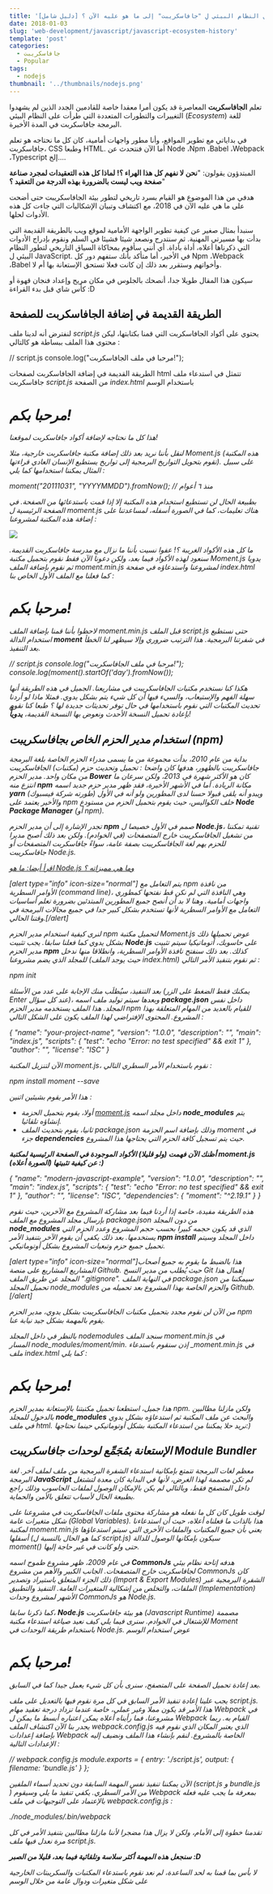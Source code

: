 ```yaml
---
title: 'كيف وصل النظام البيئي لِ "جافاسكريبت" إلى ما هو عليه الآن ؟ [دليل شامل]'
date: 2018-01-03
slug: 'web-development/javascript/javascript-ecosystem-history'
template: 'post'
categories:
  - جافاسكريبت
  - Popular
tags:
  - nodejs
thumbnail: '../thumbnails/nodejs.png'
---
```


تعلم **الجافاسكربت** المعاصرة قد يكون أمرا معقدا خاصة للقادمين الجدد الذين لم يشهدوا التغييرات والتطورات المتعددة التي طرأت على النظام البيئي (_Ecosystem_) للغة البرمجة جافاسكربت في المدة الأخيرة.

في بداياتي مع تطوير المواقع، وأنا مطور واجهات أمامية، كان كل ما نحتاجه هو تعلم جافاسكربت، CSS وطبعا HTML. أما الآن فنتحدث عن Node ،Npm ،Babel ،Webpack ،Typescript إلخ....

المبتدؤون يقولون: "**نحن لا نفهم كل هذا الهراء ؟! لماذا كل هذه التعقيدات لمجرد صناعة صفحة ويب ليست بالضرورة بهذه الدرجة من التعقيد ؟**"

هدفي من هذا الموضوع هو القيام بسرد تاريخي لتطور بيئة الجافاسكريبت حتى أضحت على ما هي عليه الآن في 2018، مع اكتشاف وتبيان الإشكاليات التي جاءت كل هذه الأدوات لحلها.

سنبدأ بمثال صغير عن كيفية تطوير الواجهة الأمامية لموقع ويب بالطريقة القديمة التي بدأت بها مسيرتي المهنية. ثم سنتدرج ونصعد شيئا فشيئا في السلم ونقوم بإدراج الأدوات التي ذكرناها أعلاه، أداة بأداة. أي أنني سأقوم بمحاكاة السياق التاريخي لتطور النظام البيئي ل JavaScript. في الأخير، أما متأكد بأنك ستفهم دور كل Npm ،Webpack ،Babel وأخواتهم وستقرر بعد ذلك إن كانت فعلا تستحق الإستعانة بها أم لا.

سيكون هذا المقال طويلا جدا، أنصحك بالجلوس في مكان مريح وإعداد فنجان قهوة أو كأس شاي قبل بدء القراءة :D

## الطريقة القديمة في إضافة الجافاسكربت للصفحة

لنفترض أنه لدينا ملف _script.js_ يحتوي على أكواد الجافاسكربت التي قمنا بكتابتها، ليكن محتوى هذا الملف ببساطة هو كالتالي :

// script.js
console.log("مرحبا في ملف الجافاسكربت!");

الطريقة القديمة في إضافة الجافاسكربت لصفحات html تتمثل في استدعاء ملف جافاسكربت *script.js* من الصفحة _index.html_ باستخدام الوسم _<script>_ كما يلي :

<!-- index.html -->
<!DOCTYPE html>
<html lang="en">
<head>
  <meta charset="UTF-8">
  <title>مثال لجافاسكربت</title>
  <script src="script.js"></script>
</head>
<body>
  <h1>مرحبا بكم!</h1>
</body>
</html>

هذا كل ما نحتاجه لإضافة أكواد جافاسكربت لموقعنا!

لنقل بأننا نريد بعد ذلك إضافة مكتبة جافاسكربت خارجية، مثلا _Moment.js_ (هذه المكتبة تقوم بتحويل التواريخ البرمجية إلى تواريخ يستطيع الإنسان العادي قراءتها). على سبيل المثال يمكننا استخدامها كما يلي :

moment("20111031", "YYYYMMDD").fromNow(); // منذ ٦ أعوام

بطبيعة الحال لن تستطيع استخدام هذه المكتبة إلا إذا قمت باستدعائها من الصفحة. في الصفحة الرئيسية ل _moment.js_ هناك تعليمات، كما في الصورة أسفله، لمساعدتنا على إضافة هذه المكتبة لمشروعنا :

[![](../images/momentjs-install-instructions.jpg)](../images/momentjs-install-instructions.jpg)

ما كل هذه الأكواد الغريبة ؟! عفوا نسيت بأننا ما نزال مع مدرسة جافاسكربت القديمة. سنعود لهذه الأكواد فيما بعد، ولكن دعونا الآن فقط نقوم بتحميل مكتبة _Moment.js_ يدويا ثم نقوم بإضافة الملف _moment.min.js_ لمشروعنا واستدعاؤه في صفحة _index.html_ كما فعلنا مع الملف الأول الخاص بنا :

<!-- index.html -->
<!DOCTYPE html>
<html lang="en">
<head>
  <meta charset="UTF-8">
  <title>مثال لجافاسكربت</title>
  <link rel="stylesheet" href="style.css">
  <script src="moment.min.js"></script>
  <script src="script.js"></script>
</head>
<body>
  <h1>مرحبا بكم!</h1>
</body>
</html>

لاحظوا بأننا قمنا بإضافة الملف _moment.min.js_ قبل الملف _script.js_ حتى نستطيع استخدام الدالة **moment** في شفرتنا البرمجية. هذا الترتيب ضروري وإلا سيظهر لنا الخطأ بعد التنفيذ.

// script.js
console.log("مرحبا في ملف الجافاسكربت!");
console.log(moment().startOf('day').fromNow());

هكذا كنا نستخدم مكتبات الجافاسكريبت في مشاريعنا. الجميل في هذه الطريقة أنها سهلة الفهم والإستيعاب، والسيء فيها أن كل شيء يتم بشكل يدوي. فمثلا ماذا لو أردنا تحديث المكتبات التي نقوم باستخدامها في حال توفر تحديثات جديدة لها ؟ طبعا كنا نقوم بإعادة تحميل النسخة الأحدث ونعوض بها النسخة القديمة، **يدوياًّ**!

## استخدام مدير الحزم الخاص بجافاسكريبت (npm)

بداية من عام 2010، بدأت مجموعة من ما يسمى مدراء الحزم الخاصة بلغة البرمجة جافاسكريبت بالظهور، هدفها كان واضحا : تحميل وتحديث حزم (مكتبات) الجافاسكريبت من مكان واحد. مدير الحزم **Bower** كان هو الأكثر شهرة في 2013، ولكن سرعان ما انتزع منه **npm** مكانة الريادة. أما في الأشهر الأخيرة، فقد ظهر مدير حزم جديد اسمه **yarn** (طورته شركة فيسبوك) ويبدو أنه يلقى قبولا حسنا لدى المطورين ولو أنه في الأول والأخير يعتمد على npm خلف الكواليس، حيث يقوم بتحميل الحزم من مستودع **Node Package Manager** (أو npm).

تجدر الإشارة إلى أن مدير الحزم **npm** صمم في الأول خصيصا ل **Node.js**، تقنية تمكننا من تشغيل الجافاسكريبت خارج المتصفحات (في الخوادم). ولكن بعد ذلك أصبح مديرا للحزم يهم لغة الجافاسكريبت بصفة عامة، سواءً جافاسكربت المتصفحات أو جافاسكريبت Node.js.

[اقرأ أيضا: ما هو Node.js وما هي مميزاته ؟](https://www.tutomena.com/web-development/javascript/what-is-nodejs/)

[alert type="info" icon-size="normal"] يتم التعامل مع npm من نافذة الأوامر السطرية (command line)، وهي النافذة التي لم نكن قط نفتحها كمطوري واجهات أمامية. وهنا لا بد أن أنصح جميع المطورين المبتدئين بضرورة تعلم أساسيات التعامل مع الأوامر السطرية لأنها تستخدم بشكل كبير جدا في جميع مجالات البرمجة في وقتنا الحالي.[/alert]

لنرى كيفية استخدام مدير الحزم npm لتحميل مكتبة _Moment.js_ عوض تحميلها ذلك بشكل يدوي كما فعلنا سابقا. يجب تثبيت **Node.js** على حاسوبك، أتوماتيكيا سيتم تثبيت مدير الحزم **npm** كذلك. بعد ذلك سنفتح نافذة الأوامر السطرية، وانطلاقا منها ندخل للمجلد الذي يضم مشروعنا (حيث يوجد الملف _index.html_) ثم نقوم بتنفيذ الأمر التالي :

npm init

بعد التنفيذ، سيُطلَب منك الإجابة على عدد من الأسئلة (يمكنك فقط الضغط على الزر _Enter_ عند كل سؤال)، وبعدها سيتم توليد ملف اسمه **package.json** داخل نفس المجلد. هذا الملف يستخدمه مدير الحزم _npm_ للقيام بالعديد من المهام المتعلقة بهذا المشروع. المحتوى الإفتراضي لهذا الملف يكون على الشكل التالي :

{
"name": "your-project-name",
"version": "1.0.0",
"description": "",
"main": "index.js",
"scripts": {
"test": "echo \"Error: no test specified\" && exit 1"
},
"author": "",
"license": "ISC"
}

الآن لتنزيل المكتبة _moment.js_، نقوم باستخدام الأمر السطري التالي :

npm install moment --save

هذا الأمر يقوم بشيئين اثنين :

- أولا، يقوم بتحميل الحزمة [moment.js](https://www.npmjs.com/package/moment) داخل مجلد اسمه **node_modules** يتم إنشاؤه تلقائيا.
- ثانيا، يقوم بتحديث الملف _package.json_ وذلك بإضافة اسم الحزمة _moment_ في جزء **dependencies** حيث يتم تسجيل كافة الحزم التي يحتاجها هذا المشروع.

**أظنك الآن فهمت (ولو قليلا) الأكواد الموجودة في الصفحة الرئيسية لمكتبة moment.js عن كيفية تثبيتها (الصورة أعلاه) :)**

{
"name": "modern-javascript-example",
"version": "1.0.0",
"description": "",
"main": "index.js",
"scripts": {
"test": "echo \"Error: no test specified\" && exit 1"
},
"author": "",
"license": "ISC",
"dependencies": {
"moment": "^2.19.1"
}
}

هذه الطريقة مفيدة، خاصة إذا أردنا فيما بعد مشاركة المشروع مع الآخرين، حيث نقوم بإرسال مجلد المشروع مع الملف _package.json_ من دون المجلد **node_modules** الذي قد يكون حجمه كبيرا بحسب حجم المشروع وعدد الحزم التي يستخدمها. بعد ذلك يكفي أن يقوم الآخر بتنفيذ الأمر **npm install** داخل المجلد وسيتم تحميل جميع حزم وتبعيات المشروع بشكل أوتوماتيكي.

[alert type="info" icon-size="normal"]هذا بالضبط ما يقوم به جميع أصحاب المشاريع المشاريع على منصة Github. حيث يُطلب من مدير النسخ Git إهمال هذا المجلد عن طريق الملف ".gitignore". في النهاية الملف package.json سيمكننا من تحميل المجلد node_modules والحزم الخاصة بهذا المشروع بعد تحميله من Github.[/alert]

من الآن لن نقوم مجدد بتحميل مكتبات الجافاسكريبت بشكل يدوي، مدير الحزم npm يقوم بالمهمة بشكل جيد نيابة عنا.

بالنظر في داخل المجلد node*modules سنجد الملف *moment.min.js* في المسار node_modules/moment/min. إذن سنقوم باستدعاء \_moment.min.js* في ملف _index.html_ كما يلي :

<!-- index.html -->
<!DOCTYPE html>
<html lang="en">
<head>
  <meta charset="UTF-8">
  <title>مثال لجافاسكربت</title>
  <link rel="stylesheet" href="style.css">
  <script src="node_modules/moment/min/moment.min.js"></script>
  <script src="script.js"></script>
</head>
<body>
  <h1>مرحبا بكم!</h1>
</body>
</html>

هذا جميل، استطعنا تحميل مكتبتنا بالإستعانة بمدير الحزم npm. ولكن مازلنا مطالبين بالدخول للمجلد **node_modules** والبحث عن ملف المكتبة ثم استدعاؤه بشكل يدوي في ملف html. نريد حلا يمكننا من استدعاء المكتبة بشكل أوتوماتيكي حينما نحتاجها:)

## الإستعانة بمُجَمِّع لوحدات جافاسكريبت Module Bundler

معظم لغات البرمجة تتمتع بإمكانية استدعاء الشفرة البرمجية من ملف لملف آخر. لغة البرمجة **JavaScript** لم تكن مصممة لهذا الغرض، لأنها في البداية كان معدة لتشتغل داخل المتصفح فقط، وبالتالي لم يكن بالإمكان الوصول لملفات الحاسوب وذلك راجع بطبيعة الحال لأسباب تتعلق بالأمن والحماية.

لوقت طويل كان كل ما نفعله هو مشاركة محتوى ملفات الجافاسكربت في مشروعنا على شكل متغيرات عامة (Global Variables). هذا بالذات ما فعلناه أعلاه، حيث أن استدعاءنا لمكتبة *moment.min.js* يعني بأن جميع المكتبات والملفات الأخرى التي سيتم استدعاؤها أسفلها (كما هو الحال بالنسبة ل _script.js_) سيكون بإمكانها الوصول للدالة moment() حتى ولو كانت في غير حاجة إليها.

في عام 2009، ظهر مشروع طموح اسمه **CommonJs** هدفه إتاحة نظام بيئي لجافاسكربت خارج المتصفحات. الجانب الكبير والأهم من مشروع CommonJs كان ذلك الجزء المتعلق باستيراد وتصدير (Import & Export Modules) الشفرة البرمجية عبر الملفات، والتخلص من إشكالية المتغيرات العامة. التنفيذ والتطبيق (_Implementation_) الأشهر لمشروع وحدات CommonJs هو Node.js.

كما ذكرنا سابقا، **Node.js** هو بيئة جافاسكربت (_Javascript Runtime_) مصممة للإشتغال في الخوادم. سنرى فيما يلي كيف نعيد صياغة استدعاء مكتبة _Moment_ باستخدام طريقة الوحدات في _Node.js_. عوض استخدام الوسم <script> لإستدعاء المكتبة داخل ملف _index.html_، سنقوم باستدعائها مباشرة من داخل ملف الجافاسكريبت _script.js :_

// script.js
var moment = require('moment');
console.log("Hello from JavaScript!");
console.log(moment().startOf('day').fromNow());

هكذا تعمل الوحدات في _Node.js_، طبعا لأن الأخير يشتغل في الخوادم ويستطيع الوصول لنظام الملفات بالحاسوب ويعلم جيدا أين يجد الوحدة التي نقوم باستدعائها. فعوضا عن كتابة require('./node_modules/moment/min/moment.min.js) ، نقوم فقط بكتابة require('moment') .

هذا جيدا ورائع مع Node.js، ولكن ليس مع المتصفح :'( الأخير لا يستطيع، كما أسلفنا، الوصول إلى نظام الملفات بالحاسوب، وبالتالي فتحميل الوحدات أمر في غير المتناول والدالة **require** غير معرفة (_Not Defined_) أساسا في البيئة التشغيلية للمتصفح.

**هنا سيتدخل مجمع الوحدات لحل هذه المعضلة.**

مجمع وحدات الجافاسكربت (Javascript Module Bundler) هو أداة تعتمد على إمكانيات _Node.js_ (الوصول لنظام الملفات) لإنشاء مخرجات نهائية تكون متوافقة مع قدرات المتصفح (عدم الوصول لنظام الملفات). في حالتنا، نحتاج Module Bundler يكون قادرا على إيجاد جميع دوال _require_ (الغير متوافقة مع المتصفح) في شفرتنا البرمجية واستبدالها بمحتوى الملفات التي تقوم باستدعائها. النتيجة النهائية ستكون عبارة عن ملف جافاسكربت واحد خالٍ من دوال _require_ ومتوافق بشكل كامل مع بيئة المتصفح.

أول مُجَمِّع للوحدات _Module Bundler_ كان هو [Browserify](http://browserify.org/)، ظهر في عام 2011 وكان الحل الذي مكن مطوري الواجهات الأمامية من استخدام طريقة _Node.js_ في التعامل مع الوحدات. وكان له الفضل كذلك في أن يصبح مدير الحزم _npm_ خيارا قويا لدى مطوري الواجهات الأمامية بعدما كان دائما حكرا على مطوري _Node.js_. ومنذ عام 2015 تقريبا، أصبح [Webpack](https://webpack.js.org/) هو مجمع الوحدات الأكثر استخداما، مستفيدا من الشعبية الجارفة لمكتبة React.js التي اختار مطوروها _Webpack_ ليكون مجمع وحداتها الرسمي.

لنأخذ نظرة عن كيفية الإستعانة ب _Webpack_ حتى نجعل المثال أعلاه (require('moment')) يعمل في المتصفح. أولا علينا تثبيت _Webpack_ في مشروعنا. _Webpack_ نفسه عبارة عن حزمة npm، لذلك سنقوم بتحميله وإضافته للمشروع تماما كما فعلنا مع مكتبة _moment.js_ قبل قليل :

npm install webpack --save-dev

لاحظ أننا استخدمنا البارامتر _\--save-dev_ عوض _\--save_ الذي استخدمناه سابقا مع *moment.js.* السبب أننا نريد حفظ _Webpack_ كتبعية خاصة فقط بمرحلة التطوير في ملف _package.json_ وليس تبعية للمشروع في مرحلة الإنتاج (_Production stage_). ملف _package.json_ تم تحديثه تلقائيا بعد تحميل _Webpack_ وأصبح على هذا النحو :

{
"name": "modern-javascript-example",
"version": "1.0.0",
"description": "",
"main": "index.js",
"scripts": {
"test": "echo \"Error: no test specified\" && exit 1"
},
"author": "",
"license": "ISC",
"dependencies": {
"moment": "^2.19.1"
},
"devDependencies": {
"webpack": "^3.7.1"
}
}

الآن وقد قمنا بتثبيت Webpack بنجاح وتحميله على مجلد الحزم **node_modules** الخاص بمشروعنا، سيمكننا استخدامه من نافذة الأوامر السطرية بهذه الكيفية :

./node_modules/.bin/webpack script.js bundle.js

هذا الأمر يقول لأداة _Webpack_ (الموجودة داخل المجلد _node_modules_ ) : خذ الملف _script.js_ وابحث فيه عن جميع التعابير التي تحتوي على دالة الإستيراد _require_ وقم باستبدالها بالشفرة البرمجية للوحدة التي تم استيرادها، ثم احفظ المخرج الجديد(_Output_) في ملف جديد اسمه _bundle.js_. يعني هذا أننا لن نستخدم من جديد الملف *script.js* في متصفحنا، بل نقوم عوضا عن ذلك باستدعاء الملف *bundle.js* المتوافق مع إمكانيات المتصفحات، أما *script.js* فنقوم باستخدامه فقط في مرحلة البرمجة والتطوير ولا يظهر في بيئة الإنتاج النهائية.

<!-- index.html -->
<!DOCTYPE html>
<html lang="en">
<head>
  <meta charset="UTF-8">
  <title>مثال لجافاسكربت</title>
  <script src="bundle.js"></script>
</head>
<body>
  <h1>مرحبا بكم!</h1>
</body>
</html>

بعد إعادة تحميل الصفحة على المتصفح، سنرى بأن كل شيء يعمل جيدا كما في السابق.

يجب علينا إعادة تنفيذ الأمر السابق في كل مرة نقوم فيها بالتعديل على ملف _script.js_. هذا الأمر قد يكون مملا وغير عملي، خاصة عندما تزداد درجة تعقيد مهام Webpack في مشروعنا، فما رأيناه أعلاه يمكن اعتباره أبسط ما يمكن ل _Webpack_ القيام به. ربما يجدر بنا الآن اكتشاف الملف _webpack.config.js_ الذي يعتبر المكان الذي نقوم فيه بإضافة إعدادات _Webpack_ الخاصة بالمشروع. لنقم بإنشاء هذا الملف ونضيف إليه الإعدادات التالية :

// webpack.config.js
module.exports = {
entry: './script.js',
output: {
filename: 'bundle.js'
}
};

الآن يمكننا تنفيذ نفس المهمة السابقة دون تحديد أسماء الملفين (_script.js_ و _bundle.js_ ) من الأمر السطري. يكفي تنفيذ ما يلي وسيقوم _Webpack_ بمعرفة ما يجب عليه فعله بالإعتماد على التوجيهات في ملف _webpack.config.js_ :

./node_modules/.bin/webpack

تقدمنا خطوة إلى الأمام، ولكن لا يزال هذا مضجرا لأننا مازلنا مطالبين بتنفيذ الأمر في كل مرة نعدل فيها ملف _script.js._

**سنجعل هذه المهمة أكثر سلاسة وتلقائية فيما بعد، قليلا من الصبر :D**

لا بأس بما قمنا به لحد الساعدة، لم نعد نقوم باستدعاء المكتبات والسكريبتات الخارجية على شكل متغيرات ودوال عامة من خلال الوسم _<script>._ نحن الآن نعتمد على فلسفة الوحدات (_Modules_)، دون أن ننسى كذلك أننا في النهاية نحصل على **ملف جافاسكريبت واحد** وهذه نقطة إيجابية أخرى لتحسين أداء التطبيق.

سنواصل التقدم وإضافة مميزات أخرى قوية لبيئتنا التطويرية.

## استخدام الميزات الجديدة في جافاسكريبت (Babel)

مع التطور الكبير في لغة البرمجة جافاسكريبت في الأعوام الأخيرة، أصبح من الصعب على المتصفحات مواكبة هذه التطورات ودمج كل هذه الميزات الجديدة في بيئاتها التشغيلية (_Runtime_). فمثلا هناك عدد كبير جدا من ميزات إصدار الجافاسكريبت ES6 ليست مدعومة بعد من جميع المتصفحات الكبيرة، هذا يمنع المطورين من استخدامها والإستفادة من الإمكانية العظيمة التي تتيحها.

لحسن الحظ، ظهرت في الفترة الماضية أدوات تعرف باسم **Javascript Transpilers **هدفها كتابة الجافاسكريبت بطريقة أكثر حداثة وانتاجية، وعند الإنتهاء من التكويد تتم عملية **Transpiling** التي تحول الشفرة البرمجية التي كتبها المطور إلى كود جافاسكريبت اعتيادي تفهمه وتدعمه جميع المتصفحات.

**CoffeeScript** كان أول هذه الأدوات التي لقيت نجاحا كبيرا حيث يمكن من كتابة أكواد جافاسكريبت بطريقة حديثة وأكثر انتاجية. ولكن في الفترة الأخيرة خفت نجم _CoffeeScript_ وبرز في الساحة لاعبين جديدين استحوذا على أكبر نصيب من الكعكعة، نتحدث عن _Babel_ و _Typescript_.

**Typescript** طورته شركة مايكروسوفت ويعتبر بمثابة لغة جديدة استلهمت العديد من الأشياء المميزة في لغة البرمجة سي شارب #C. يعني أنه يمكن للمطورين كتابة لغة جديدة والإستفادة من بعض نقاط قوة #C وبعد الإنتهاء من كتابة الكود يتم تحويله لجافاسكريبت اعتيادي يفهمه المتصفح. يعتبر إطار العمل Angular أشهر التقنيات التي تعتمد على _Typescript_ بشكل افتراضي، وكان له الفضل الكبير في الشهرة التي حققها الأخير في الآونة الأخيرة.

أما **Babel** فلايمكن اعتباره لغة برمجة، ولكن فقط أداة تمكننا من كتابة أكواد الجافاسكريبت على الطريقة الحديثة (ES6) وبعد ذلك تحويلها لأكواد جافاسكريبت مدعومة من جميع المتصفحات الكبيرة. معظم المطورين يفضلون Babel لأنه كما قلنا ليس لغة برمجة جديدة يجب تعلمها بل فقط أداة تجعل الجافاسكريبت الحديث متوافق مع قدرات المتصفحات الحالية.

لنكتشف معا كيف يمكننا استخدام Babel في مشروعنا مع مجمع الوحدات Webpack. أولا علينا تحميل Babel من مدير الحزم npm بالطريقة التالية المعتادة (أصبحت معتادة الآن :D ) :

npm install babel-core babel-preset-env babel-loader --save-dev

لاحظ أننا قمنا بتحميل 3 حزم دفعة واحدة كتبعيات خاصة بمرحلة التطوير (_save-dev_) :

- babel-core : هذه الحزمة هي النواة الأساسية لتقنية Babel.
- babel-preset-env : الحزمة التي نحدد بها ما هي المميزات التي نريد الوصول إليها. babel-preset-env يعني أننا نريد استخدام جميع مميزات جافاسكريبت الحديثة التي يدعمها Babel. عوضا عنها يمكننا استخدام مثلا babel-preset-es2015 حتى نكون دقيقين أكثر، ولكن هذا لن يشمل مميزات es2016 و es2017. بالتالي يفضل دائما استخدام babel-preset-env لأنها تشمل الكل.
- babel-loader : أما هذه الحزمة فهي التي تجعل Babel متوافقا مع Webpack.

سنعدل على ملف الإعدادات _webpack.config.js_ حتى يمكن ل _Webpack_ استخدام Babel :

// webpack.config.js
module.exports = {
entry: './script.js',
output: {
filename: 'bundle.js'
},
module: {
rules: [
{
test: /\.js\$/,
exclude: /node_modules/,
use: {
loader: 'babel-loader',
options: {
presets: ['env']
}
}
}
]
}
};

الشكل الجديد لهذا الملف قد يكون مربكا أو غير مفهوم بالنسبة لك، هذا طبيعي كونها المرة الأولى التي تتعامل فيها مع _Webpack_.

ببساطة قلنا لصديقنا _Webpack_ : أنظر لجميع الملفات التي امتدادها js. باستثناء الملفات الموجودة داخل المجلد _node_modules_، واستعن بالحزمتين babel-loader و babel-preset-env للتمكن من عملية تحويل (_Transpiling_) أكواد الجافاسكريبت.

الآن بتنا نستطيع البدء في كتابة أكواد الجافاسكريبت مع أحدث الميزات الجديدة في هذه اللغة. هذا مثال لكتابة كلاس جافاسكريبت على طريقة **ES2015** في ملف _script.js_ :

// script.js
var moment = require('moment');
console.log("Hello from JavaScript!");
console.log(moment().startOf('day').fromNow());

class User {
constructor(name) {
this.name = name;
}
sayHi() {
alert(this.name);
}
}

let user = new User("Aissa");
user.sayHi();

نستطيع كذلك استخدام طريقة _ES2015_ في استيراد الوحدات عوض معيارية CommonJs التي رأيناها في السابق. هذه الطريقة هي التي تستعمل في جل المشاريع في الوقت الحالي :

// script.js
import moment from 'moment';
console.log("Hello from JavaScript!");
console.log(moment().startOf('day').fromNow());

class User {
constructor(name) {
this.name = name;
}
sayHi() {
alert(this.name);
}
}

let user = new User("Aissa");
user.sayHi();

طريقة **import** الخاصة بإصدارات جافاسكريبت الحديثة لا تختلف كثيرا عن **require** التي استنبطها Node.js من مشروع CommonJs، غير أن الأولى -- أي _import_ -- تعتبر أكثر مرونة وسلاسة خاصة في الحالات المتقدمة.

بما أننا قمنا بالتعديل على الملف _script.js_ فعلينا من جديد أن نطلب من *Webpack* أن يقوم بعملية التجميع (*Bundling)* :

./node_modules/.bin/webpack

الآن يمكنك إعادة تحميل صفحة _index.html_، وسترى بأنها تعمل وفق المتوقع من دون مشاكل حتى في المتصفحات القديمة التي لا تدعم نهائيا ميزة الكلاسات في جافاسكريبت مثل انترنت إكسبلورر IE9.

وإذا كنت فضوليا أكثر (مبروك إذا كان الحال كذلك) فستذهب للملف _bundle.js_ وتبحث عن الشكل الجديد للكلاس الذي قمت بكتابته سابقا في ملف _script.js_، هكذا أصبح حاله :

//bundle.js
//...
var \_createClass = function() {
function defineProperties(target, props) {
for (var i = 0; i < props.length; i++) {
var descriptor = props[i];
descriptor.enumerable = descriptor.enumerable || false;
descriptor.configurable = true;
if ("value" in descriptor) descriptor.writable = true;
Object.defineProperty(target, descriptor.key, descriptor);
}
}
return function(Constructor, protoProps, staticProps) {
if (protoProps) defineProperties(Constructor.prototype, protoProps);
if (staticProps) defineProperties(Constructor, staticProps);
return Constructor;
};
}();

function \_classCallCheck(instance, Constructor) {
if (!(instance instanceof Constructor)) {
throw new TypeError("Cannot call a class as a function");
}
}

var User = function() {
function User(name) {
\_classCallCheck(this, User);

        this.name = name;
    }

    _createClass(User, [{
        key: "sayHi",
        value: function sayHi() {
            alert(this.name);
        }
    }]);

    return User;

}();

var user = new User("Aissa");
user.sayHi();
//...

نعم أعلم أن هذا الكود معقد أكثر وأقل جمالية، _Babel_ قام باستخدام الجافاسكريبت القديم (استخدام الدوال، تحويل let إلى var) حتى نحصل في الأخير على الشفرة البرمجية التي تفهمها جميع المتصفحات المعروفة.

مثال الكلاس بسيط بالمقارنة مع كل مزايا جافاسكريبت الحديثة والتي يدعمها _Babel_. الأخير تستعين به **React.js** لتحويل أكواد JSX خاصتها إلى أكواد جافاسكريبت اعتيادية، لذلك صدقني أخي العزيز إن قلت لك أنه بعد تقدمك في الجافاسكريبت ستجد **بابل** في كل مكان.

الآن تتضح الأمور أكثر ولم يتبق لنا إلا بعض اللمسات الأخيرة. أول هذه اللمسات هي ضغط  (_Minify_) الملفات المجمعة (في حالتنا _bundle.js_) حتى نقلل من حجمه قدر المستطاع. ثم بعد ذلك سنضيف إمكانية التشغيل التلقائي ل _Webpack_ كلما قمنا بالتعديل على ملف _script.js_ حتى لا نطلب منه ذلك في كل مرة من واجهة الأوامر السطرية.

## الإستعانة بمشغلات المهام (Task Runner)

الآن وقد تمكننا بنجاح من تجميع وحداتنا البرمجية بعد كتابتها بأحدث المعايير والطرق المتبعة، سيكون من المنطقي أتمتة ما نستطيع من مختلف المهام التي تشكل أجزاء مهمة من عملية التطوير، نتحدث عن مهام من قبيل ضغط ملفات الأكواد (جافاسكريبت و css)، تحسين الصور، تنفيذ إختبارات الشفرة البرمجية Unit Tests، إلخ...

في فترة من الفترات (حوالي 2013)، كان **GruntJs** هو مشغل المهام الأشهر، وبعده جاء **Gulp** بقوة وتقاسما معا الكعكة. كلاهما يعتمدان على الإضافات حيث كل إضافة تقوم بمهمة محددة.

ولكن في الآونة الأخيرة، وبالخصوص منذ انفجار شعبية **React.js**، بات المطورون يستخدمون Webpack (الذي هو في الأصل مجمع وحدات Module Bundler وليس مشغل مهام Task Runner) في تنفيذ المهام بالإعتماد على أوامر NPM نفسه. هذه الأوامر تعرف باسم **NPM Scripts** ونصرح بها في ملف _package.json_ :

{
"name": "modern-javascript-example",
"version": "1.0.0",
"description": "",
"main": "index.js",
"scripts": {
"test": "echo \"Error: no test specified\" && exit 1",
"build": "webpack -p",
"watch": "webpack --watch"
},
"author": "",
"license": "ISC",
"dependencies": {
"moment": "^2.19.1"
},
"devDependencies": {
"babel-core": "^6.26.0",
"babel-loader": "^7.1.2",
"babel-preset-env": "^1.6.1",
"webpack": "^3.7.1"
}
}

في هذا المثال، حددنا سكريبتين : build و watch. لتنفيذ السكريبت نقوم بإدخال الأمر **npm run** متبوع باسم السكريبت. على سبيل المثال، لتنفيذ السكريبت build نقوم بإدخال الأمر التالي في Command Line :

npm run build

هذا السكريبت يقوم بتشغيل _Webpack_ بالإعتماد على إعدادات ملف _webpack.config.js_، وأضفنا البارامتر **p-** الذي يقوم ل _Webpack_ بأننا نريد تجميع الكود لمرحلة الإنتاج (_Production_)، أي ضغطه (_Minify code_).

npm run watch

أما السكريبت watch فيشغل _Webpack_ في كل مرة نقوم فيها بعملية بالتعديل. يعني لن نظطر من الآن لكتابة الأمر في واجهة الأوامر السطرية بعد كل تعديل. خطوة عملية للغاية في مرحلة التطوير :)

لاحظ بأنه في سكريبتات npm لا نقوم بتعيين المسار الكامل ./node*modules/.bin/webpack ، لأن \_Node.js* يعلم جيدا أين يجد كل حزمة بالإعتماد على اسمها فقط.

هذا رائع! يمكننا أن جعله أكثر روعة بتثبيت أداة أخرى رائعة : **Webpack-dev-server.** هذه الحزمة تعتمد كما نرى من اسمها على _Webpack_ وتضع بين يدي المطور خادم ويب مع خاصية **Live Reloading** التي تعطينا إمكانية رؤية التغييرات في المتصفح دون القيام بإعادة تحميل الصفحة كل مرة، يعني بمجرد تعديل وحفظ ملف _script.js_ سنرى النتيجة في المتصفح في ظرف أجزاء بالمئة من الثانية :)

الآن تعلمون كيف تقومون بتحميل هذه الأداة، أحسنتم، الطريقة هي :

npm install webpack-dev-server --save-dev

بعد ذلك قم بإضافة سكريبت جديد لملف _package.json_ بهذه الكيفية :

{
"name": "modern-javascript-example",
"version": "1.0.0",
"description": "",
"main": "index.js",
"scripts": {
"test": "echo \"Error: no test specified\" && exit 1",
"build": "webpack -p",
"watch": "webpack --watch",
"server": "webpack-dev-server --open"
},
"author": "",
"license": "ISC",
"dependencies": {
"moment": "^2.19.1"
},
"devDependencies": {
"babel-core": "^6.26.0",
"babel-loader": "^7.1.2",
"babel-preset-env": "^1.6.1",
"webpack": "^3.7.1",
"webpack-dev-server": "^2.7.1"
}
}

الآن يمكنك بدء تشغيل خادم التطوير الخاص بمشروعك بهذه الطريقة :

npm run server

هذه الأمر يقوم بفتح الصفحة _index.html_ في متصفحك مع عنوان محلي افتراضي _localhost:8080_، وكلما عدلت على الملف _script.js_ يقوم _webpack-dev-server_ بإعادة جمع ال **Bundle** وتحديث حالة الصفحة في المتصفح بشكل تلقائي. هذا يوفر وقتا ثمينا على المطورين ما يجعلهم يركزون أكثر على عملهم في كتابة كود جيد عوض الإنتقال بين المتصفح والمحرر بعد كل تعديل.

هذه أمثلة بسيطة فقط مما يمكن القيام به مع _Webpack_ و _Webpack-dev-server_. تستطيعون استغلال سكريبتات npm لتشغيل مهام أخرى مثل تحويل أكواد Sass إلى css، ضغط الصور وغيرها ... أدعوكم لزيارة الموقع الرسمي لكل منهما لاكتشاف المزيد من مميزاتهما.

## النهاية

هكذا هي بيئة الجافاسكريبت المعاصرة. بدأنا بالطريقة القديمة لتحميل المكتبات الخارجية وإضافتها يدويا لملف HTML، ورأينا كيفية الإستعانة **بمدير الحزم NPM** لتحميل الحزم والتبعيات بشكل آلي. اكتشفنا بعد ذلك دور **مجمع الوحدات** في تجميع الوحدات في ملف واحد، مع القدرة على استخدام على أحدث صيحات الجافاسكريبت بفضل **Transpilers**. انتهينا إلى **مشغلات المهام (_Tasks Runners_)** التي مكنتنا من "**أتمتة**" المهام المتكررة خلال مرحلة التطوير لجعل حياة المطورين أكثر سهولة وجمالا.

لطالما كان مجال برمجيات الويب أفضل مكان للمبتدئين كي يستهلوا مشوارهم في ميدان البرمجة والتطوير. ولكن الأمور تغيرت في أيامنا هذه وأصبحت للوهلة الأولى أكثر صعوبة ولكن في العمق هي رائعة وتستحق ما يبدل من جهود للتعلم.

معظم مكتبات وأطر عمل الجافاسكريبت المعمول بها اليوم، تضع بين أيدي المطورين أدوات تجعلهم يبدؤون عملية التكويد مباشرة دون الدخول في صداع الإعدادات من الصفر. هناك حزمة [create-react-app](https://github.com/facebookincubator/create-react-app) لمطوري React.js، و [angular-cli](https://cli.angular.io/) لعشاق Angular، إضافة ل [vue-cli](https://github.com/vuejs/vue-cli) للمتيمين بإطار العمل Vue.js.

[caption id="attachment_2914" align="aligncenter" width="710"]![Angular CLI](../images/angular-cli.png)](../images/angular-cli.png) Angular CLI\

كل هذه الأدوات تمكن من تحميل جميع تبعيات المشروع مع كافة الإعدادات البدئية. في بعض الأحيان، قد تحتاج لإضافة بعض الإعدادات الخاصة بمشروعك، لهذا يستحسن دائما الإلمام بأساسيات التقنيات التي ذكرنا في هذا المقال الشامل حتى تستطيع تدبر أمورك في الحالات الشاذة.

عالم الجافاسكريبت مازال مشتعلا ويتغير بشكل مجنون، قد يكون هذا هو أفضل وقت لكي تبدأ عملك كمطور واجهات أمامية (_Frontend Web Developer_). كلما دخلت أسرع في المعمعة كان ذلك أفضل.

لا تترددوا، أصدقائي الأعزاء، في التفاعل مع هذا الموضوع من خلال التعليقات أسفله، سأكون سعيدا للغاية بالإجابة على تساؤلاتكم وسماع آرائكم وتجاربكم.

---

**مراجع:**

- [Modern JavaScript Explained For Dinosaurs](https://medium.com/the-node-js-collection/modern-javascript-explained-for-dinosaurs-f695e9747b70)
- [Webpack or Browserify & Gulp: Which Is Better?](https://www.toptal.com/front-end/webpack-browserify-gulp-which-is-better)
- [Webpack](https://webpack.js.org/)
